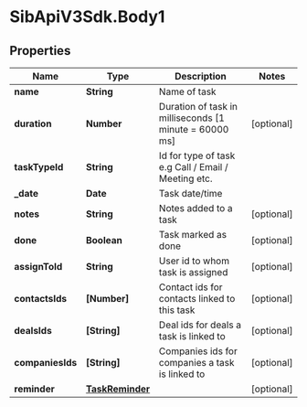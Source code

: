 # SibApiV3Sdk.Body1

## Properties
Name | Type | Description | Notes
------------ | ------------- | ------------- | -------------
**name** | **String** | Name of task | 
**duration** | **Number** | Duration of task in milliseconds [1 minute = 60000 ms] | [optional] 
**taskTypeId** | **String** | Id for type of task e.g Call / Email / Meeting etc. | 
**_date** | **Date** | Task date/time | 
**notes** | **String** | Notes added to a task | [optional] 
**done** | **Boolean** | Task marked as done | [optional] 
**assignToId** | **String** | User id to whom task is assigned | [optional] 
**contactsIds** | **[Number]** | Contact ids for contacts linked to this task | [optional] 
**dealsIds** | **[String]** | Deal ids for deals a task is linked to | [optional] 
**companiesIds** | **[String]** | Companies ids for companies a task is linked to | [optional] 
**reminder** | [**TaskReminder**](TaskReminder.md) |  | [optional] 


